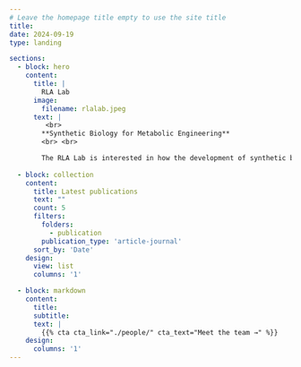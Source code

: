```yaml
---
# Leave the homepage title empty to use the site title
title:
date: 2024-09-19
type: landing

sections:
  - block: hero
    content:
      title: |
        RLA Lab
      image:
        filename: rlalab.jpeg
      text: |
         <br>
        **Synthetic Biology for Metabolic Engineering**
        <br> <br>

        The RLA Lab is interested in how the development of synthetic biology can revolutionise biotechnologies and help us to move towards a sustainable bio-based economy. We engineer microorganisms for a wide range of applications which span from the production of the chemicals and fuels we usually get from petroleum to their use in food, biomedicine and therapeutics.
    
  - block: collection
    content:
      title: Latest publications
      text: ""
      count: 5
      filters:
        folders:
          - publication
        publication_type: 'article-journal'
      sort_by: 'Date'
    design:
      view: list
      columns: '1'

  - block: markdown
    content:
      title:
      subtitle:
      text: |
        {{% cta cta_link="./people/" cta_text="Meet the team →" %}}
    design:
      columns: '1'
---
```

